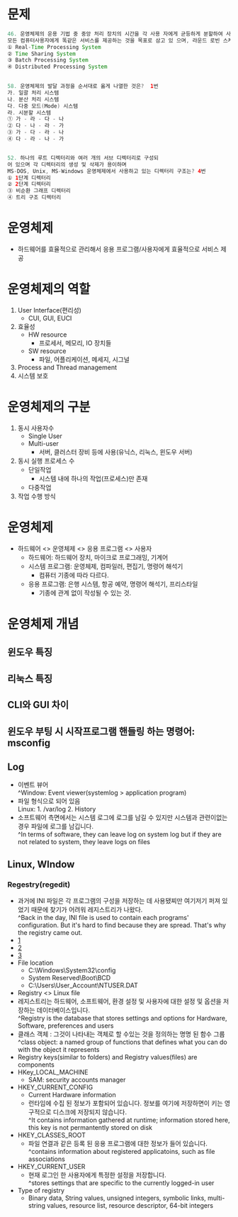 # 문제
```java
46. 운영체제의 운용 기법 중 중앙 처리 장치의 시간을 각 사용 자에게 균등하게 분할하여 사용하는 체제로서 
모든 컴퓨터사용자에게 똑같은 서비스를 제공하는 것을 목표로 삼고 있 으며, 라운드 로빈 스케줄링을 사용하는 것은?  2번
① Real-Time Processing System
② Time Sharing System
③ Batch Processing System
④ Distributed Processing System

 
58. 운영체제의 발달 과정을 순서대로 옳게 나열한 것은?  1번
가. 일괄 처리 시스템
나. 분산 처리 시스템
다. 다중 모드(Mode) 시스템
라. 시분할 시스템
① 가 - 라 - 다 - 나
② 다 - 나 - 라 - 가
③ 가 - 다 - 라 - 나
④ 다 - 라 - 나 - 가


52. 하나의 루트 디렉터리와 여러 개의 서브 디렉터리로 구성되
어 있으며 각 디렉터리의 생성 및 삭제가 용이하며
MS-DOS, Unix, MS-Windows 운영체제에서 사용하고 있는 디렉터리 구조는? 4번
① 1단계 디렉터리
② 2단계 디렉터리
③ 비순환 그래프 디렉터리
④ 트리 구조 디렉터리
```

# 운영체제
* 하드웨어를 효율적으로 관리해서 응용 프로그램/사용자에게 효율적으로 서비스 제공

# 운영체제의 역할
1. User Interface(편리성)
	* CUI, GUI, EUCI
2. 효율성
	* HW resource
		* 프로세서, 메모리, IO 장치들
	* SW resource
		* 파일, 어플리케이션, 메세지, 시그널
3. Process and Thread management
4. 시스템 보호

# 운영체제의 구분
1. 동시 사용자수
	* Single User
	* Multi-user
		* 서버, 클러스터 장비 등에 사용(유닉스, 리눅스, 윈도우 서버)
2. 동시 실행 프로세스 수
	* 단일작업
		* 시스템 내에 하나의 작업(프로세스)만 존재
	* 다중작업
3. 작업 수행 방식



# 운영체제
* 하드웨어 <> 운영체제 <> 응용 프로그램 <> 사용자
	* 하드웨어: 하드웨어 장치, 마이크로 프로그래밍, 기계어
	* 시스템 프로그램: 운영체제, 컴파일러, 편집기, 명령어 해석기
		* 컴퓨터 기종에 따라 다르다.
	* 응용 프로그램: 은행 시스템, 항공 예약, 명령어 해석기, 프리스타일
		* 기종에 관계 없이 작성될 수 있는 것.



# 운영체제 개념
## 윈도우 특징

## 리눅스 특징

## CLI와 GUI 차이

## 윈도우 부팅 시 시작프로그램 핸들링 하는 명령어: msconfig




## Log
* 이벤트 뷰어  
  ^Window: Event viewer(systemlog > application program)
* 파일 형식으로 되어 있음  
  Linux: 1. /var/log  2. History
* 소프트웨어 측면에서는 시스템 로그에 로그를 남길 수 있지만 시스템과 관련이없는 경우 파일에 로그를 남깁니다.  
  ^In terms of software, they can leave log on system log but if they are not related to system, they leave logs on files

## Linux, WIndow

### Regestry(regedit)
* 과거에 INI 파일은 각 프로그램의 구성을 저장하는 데 사용됐찌만 여기저기 퍼져 있었기 때문에 찾기가 어려워 레지스트리가 나왔다.  
    ^Back in the day, INI file is used to contain each programs' configuration. But it's hard to find because they are spread. That's why the registry came out.
* [1]('https://www.youtube.com/watch?v=_U78iAem3uo')
* [2]('http://editorizer.tistory.com/239')
* [3]('http://pastime0.tistory.com/66')
* File location
  - C:\Windows\System32\config
  - System Reserved\Boot\BCD
  - C:\Users\User_Account\NTUSER.DAT
* Registry <> Linux file
* 레지스트리는 하드웨어, 소프트웨어, 환경 설정 및 사용자에 대한 설정 및 옵션을 저장하는 데이터베이스입니다.  
    ^Registry is the database that stores settings and options for Hardware, Software, preferences and users
* 클래스 객체 : 그것이 나타내는 객체로 할 수있는 것을 정의하는 명명 된 함수 그룹  
    ^class object: a named group of functions that defines what you can do with the object it represents 
* Registry keys(similar to folders) and Registry values(files) are components
* HKey_LOCAL_MACHINE
  - SAM: security accounts manager
* HKEY_CURRENT_CONFIG
  - Current Hardware information
  - 런타임에 수집 된 정보가 포함되어 있습니다. 정보를 여기에 저장하면이 키는 영구적으로 디스크에 저장되지 않습니다.  
      ^It contains information gathered at runtime; information stored here, this key is not permantently stored on disk
* HKEY_CLASSES_ROOT
  - 파일 연결과 같은 등록 된 응용 프로그램에 대한 정보가 들어 있습니다.  
      ^contains information about registered applicatoins, such as file associations
* HKEY_CURRENT_USER
  - 현재 로그인 한 사용자에게 특정한 설정을 저장합니다.  
      ^stores settings that are specific to the currently logged-in user
* Type of registry
  - Binary data, String values, unsigned integers, symbolic links, multi-string values, resource list, resource descriptor, 64-bit integers
